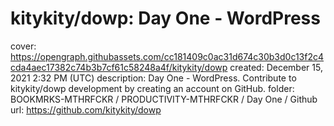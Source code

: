 # kitykity/dowp: Day One - WordPress

cover: https://opengraph.githubassets.com/cc181409c0ac31d674c30b3d0c13f2c4cda4aec17382c74b3b7cf61c58248a4f/kitykity/dowp
created: December 15, 2021 2:32 PM (UTC)
description: Day One - WordPress. Contribute to kitykity/dowp development by creating an account on GitHub.
folder: BOOKMRKS-MTHRFCKR / PRODUCTIVITY-MTHRFCKR / Day One / Github
url: https://github.com/kitykity/dowp